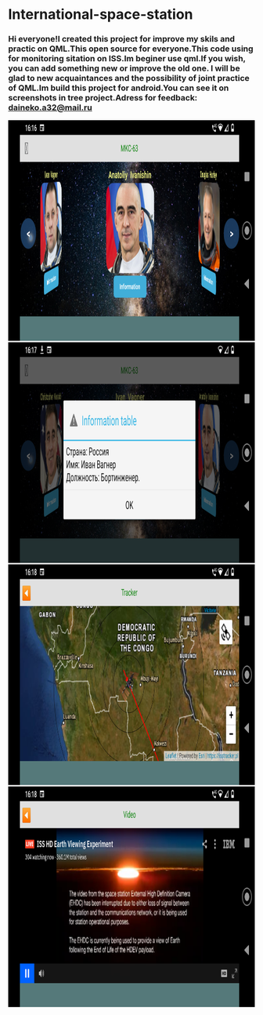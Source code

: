 # International-space-station
### Hi everyone!I created this project for improve my skils and practic on QML.This open source for everyone.This code using for monitoring sitation on ISS.Im beginer use qml.If you wish, you can add something new or improve the old one. I will be glad to new acquaintances and the possibility of joint practice of QML.Im build this project for  android.You can see it on screenshots in tree project.Adress for feedback: daineko.a32@mail.ru

<img src=Screenshot_20200824-161606.png width="750" height="450"> 
<img src=Screenshot_20200824-161751.png width="750" height="450"> 
<img src=Screenshot_20200824-161823.png width="750" height="450">
<img src=Screenshot_20200824-161844.png width="750" height="450">
